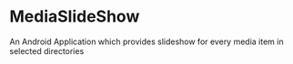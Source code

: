 # MediaSlideShow
An Android Application which provides slideshow for every media item in selected directories
